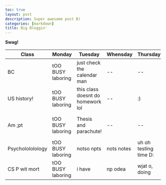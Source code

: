 ```yaml
---
toc: true
layout: post
description: Super awesome post B)
categories: [markdown]
title: Big Bloggin'
---
```


**Swag!**

|Class|Monday|Tuesday|Whensday|Thursday|FriDay|
|--|--|--|--|--|--|
|BC|tOO BUSY laboring|just check the calendar man|--|--|--|
|US history!|tOO BUSY laboring|this class doesnt do homework lol|--|:)|
|Am ;pt|tOO BUSY laboring|Thesis and parachute!|--|--|lit circle read 20pg/day :()|
|Psycholololology|tOO BUSY laboring|notso npts|nots notes|uh oh testing time D:| idk|
|CS P wit mort|tOO BUSY laboring| i have | np odea| wjat o, doing| -|